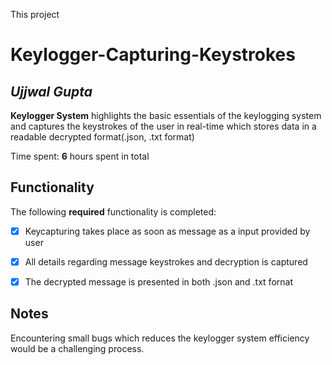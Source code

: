 This project 
# Keylogger-Capturing-Keystrokes

## *Ujjwal Gupta*

**Keylogger System** highlights the basic essentials of the keylogging system and captures the keystrokes of the user in real-time which stores data in a readable decrypted format(.json, .txt format) 

Time spent: **6** hours spent in total

## Functionality

The following **required** functionality is completed:

* [x] Keycapturing takes place as soon as message as a input provided by user
* [x] All details regarding message keystrokes and decryption is captured
* [x] The decrypted message is presented in both .json and .txt fornat


## Notes

Encountering small bugs which reduces the keylogger system efficiency would be a challenging process.


